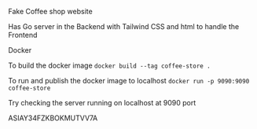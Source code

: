 Fake Coffee shop website 

Has Go server in the Backend with Tailwind CSS and html to handle the Frontend 

Docker 

To build the docker image 
`docker build --tag coffee-store .`

To run and publish the docker image to localhost
`docker run -p 9090:9090 coffee-store`

Try checking the server running on localhost at 9090 port

ASIAY34FZKBOKMUTVV7A 

 
